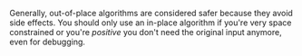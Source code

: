 Generally, out-of-place algorithms are considered safer because they avoid side effects. You should only use an in-place algorithm if you're very space constrained or you're *positive* you don't need the original input anymore, even for debugging.